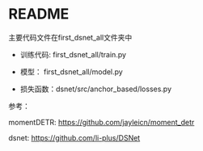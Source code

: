 # README

主要代码文件在first_dsnet_all文件夹中

- 训练代码: first_dsnet_all/train.py

- 模型： first_dsnet_all/model.py

- 损失函数：dsnet/src/anchor_based/losses.py



参考：

momentDETR: https://github.com/jayleicn/moment_detr

dsnet: https://github.com/li-plus/DSNet
